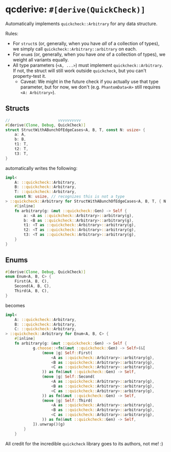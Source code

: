 # qcderive: `#[derive(QuickCheck)]`

Automatically implements `quickcheck::Arbitrary` for any data structure.

Rules:
- For `struct`s (or, generally, when you have _all_ of a collection of types), we simply call `quickcheck::Arbitrary::arbitrary` on each.
- For `enum`s (or, generally, when you have _one_ of a collection of types), we weight all variants equally.
- All type parameters (`<A, ...>`) must implement `quickcheck::Arbitrary`. If not, the struct will still work outside `quickcheck`, but you can't property-test it.
    - Caveat: We might in the future check if you actually use that type parameter, but for now, we don't (e.g. `PhantomData<A>` still requires `<A: Arbitrary>`).

## Structs

```rust
//                     vvvvvvvvvv
#[derive(Clone, Debug, QuickCheck)]
struct StructWithABunchOfEdgeCases<A, B, T, const N: usize> {
    a: A,
    b: B,
    t1: T,
    t2: T,
    t3: T,
}
```

automatically writes the following:

```rust
impl<
    A: ::quickcheck::Arbitrary,
    B: ::quickcheck::Arbitrary,
    T: ::quickcheck::Arbitrary,
    const N: usize, // recognizes this is not a type
> ::quickcheck::Arbitrary for StructWithABunchOfEdgeCases<A, B, T, { N }> {
    #[inline]
    fn arbitrary(g: &mut ::quickcheck::Gen) -> Self {
        a: <A as ::quickcheck::Arbitrary>::arbitrary(g),
        b: <B as ::quickcheck::Arbitrary>::arbitrary(g),
        t1: <T as ::quickcheck::Arbitrary>::arbitrary(g),
        t2: <T as ::quickcheck::Arbitrary>::arbitrary(g),
        t3: <T as ::quickcheck::Arbitrary>::arbitrary(g),
    }
}
```

## Enums
```rust
#[derive(Clone, Debug, QuickCheck)]
enum Enum<A, B, C> {
    First(A, B, C),
    Second(A, B, C),
    Third(A, B, C),
}
```
becomes
```rust
impl<
    A: ::quickcheck::Arbitrary,
    B: ::quickcheck::Arbitrary,
    C: ::quickcheck::Arbitrary,
> ::quickcheck::Arbitrary for Enum<A, B, C> {
    #[inline]
    fn arbitrary(g: &mut ::quickcheck::Gen) -> Self {
            g.choose::<fn(&mut ::quickcheck::Gen) -> Self>(&[
                (move |g| Self::First(
                    <A as ::quickcheck::Arbitrary>::arbitrary(g),
                    <B as ::quickcheck::Arbitrary>::arbitrary(g),
                    <C as ::quickcheck::Arbitrary>::arbitrary(g),
                )) as fn(&mut ::quickcheck::Gen) -> Self,
                (move |g| Self::Second(
                    <A as ::quickcheck::Arbitrary>::arbitrary(g),
                    <B as ::quickcheck::Arbitrary>::arbitrary(g),
                    <C as ::quickcheck::Arbitrary>::arbitrary(g),
                )) as fn(&mut ::quickcheck::Gen) -> Self,
                (move |g| Self::Third(
                    <A as ::quickcheck::Arbitrary>::arbitrary(g),
                    <B as ::quickcheck::Arbitrary>::arbitrary(g),
                    <C as ::quickcheck::Arbitrary>::arbitrary(g),
                )) as fn(&mut ::quickcheck::Gen) -> Self,
            ]).unwrap()(g)
        }
    }
```

All credit for the incredible `quickcheck` library goes to its authors, not me! :)
